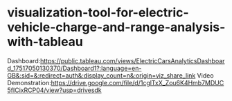 # visualization-tool-for-electric-vehicle-charge-and-range-analysis-with-tableau
Dashboard:https://public.tableau.com/views/ElectricCarsAnalyticsDashboard_17517050130370/Dashboard1?:language=en-GB&:sid=&:redirect=auth&:display_count=n&:origin=viz_share_link
Video Demonstration:https://drive.google.com/file/d/1cglTxX_Zou6K4Hmb7MDUC5fICixRCP04/view?usp=drivesdk
